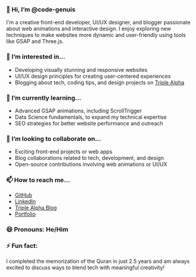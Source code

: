 ### 👋 Hi, I’m @code-genuis
I'm a creative front-end developer, UI/UX designer, and blogger passionate about web animations and interactive design. I enjoy exploring new techniques to make websites more dynamic and user-friendly using tools like GSAP and Three.js.

### 👀 I’m interested in...
- Developing visually stunning and responsive websites
- UI/UX design principles for creating user-centered experiences
- Blogging about tech, coding tips, and design projects on [Triple Alpha](https://triplealpha.blog)

### 🌱 I’m currently learning...
- Advanced GSAP animations, including ScrollTrigger
- Data Science fundamentals, to expand my technical expertise
- SEO strategies for better website performance and outreach

### 💞️ I’m looking to collaborate on...
- Exciting front-end projects or web apps
- Blog collaborations related to tech, development, and design
- Open-source contributions involving web animations or UI/UX

### 📫 How to reach me...
- [GitHub](https://github.com/code-genuis)
- [LinkedIn](https://www.linkedin.com/in/abdullah-abbad-24a7092a6/)
- [Triple Alpha Blog](https://triplealpha.blog)
- [Portfolio](https://portfolio.triplealpha.blog/#projects)

### 😄 Pronouns: He/Him

### ⚡ Fun fact:
I completed the memorization of the Quran in just 2.5 years and am always excited to discuss ways to blend tech with meaningful creativity!
